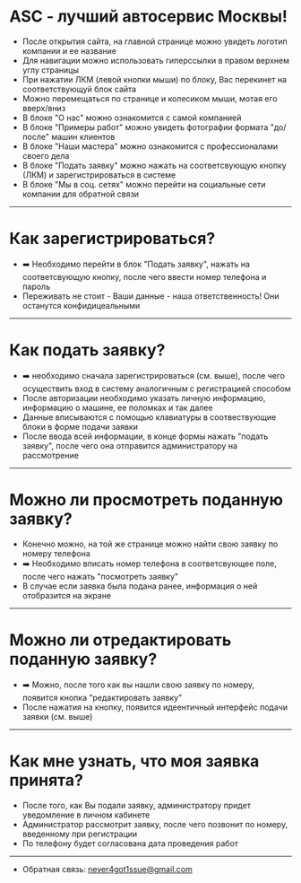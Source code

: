 # ASC - лучший автосервис Москвы!
- После открытия сайта, на главной странице можно увидеть логотип компании и ее название
- Для навигации можно использовать гиперссылки в правом верхнем углу страницы
- При нажатии ЛКМ (левой кнопки мыши) по блоку, Вас перекинет на соответствующуй блок сайта
- Можно перемещаться по странице и колесиком мыши, мотая его вверх/вниз
- В блоке "О нас" можно ознакомится с самой компанией
- В блоке "Примеры работ" можно увидеть фотографии формата "до/после" машин клиентов
- В блоке "Наши мастера" можно ознакомится с профессионалами своего дела
- В блоке "Подать заявку" можно нажать на соответсвующую кнопку (ЛКМ) и зарегистрироваться в системе
- В блоке "Мы в соц. сетях" можно перейти на социальные сети компании для обратной связи
_________________________________________________________________________________________________
# Как зарегистрироваться?
- ➡️ Необходимо перейти в блок "Подать заявку", нажать на соответсвующую кнопку, после чего ввести номер телефона и пароль
- Переживать не стоит - Ваши данные - наша ответственность! Они останутся конфидицеальными
_________________________________________________________________________________________________
# Как подать заявку?
- ➡️ необходимо сначала зарегистрироваться (см. выше), после чего осуществить вход в систему аналогичным с регистрацией способом
- После авторизации необходимо указать личную информацию, информацию о машине, ее поломках и так далее
- Данные вписываются с помощью клавиатуры в соотвествующие блоки в форме подачи заявки
- После ввода всей информации, в конце формы нажать "подать заявку", после чего она отправится администратору на рассмотрение 
_________________________________________________________________________________________________
# Можно ли просмотреть поданную заявку?
- Конечно можно, на той же странице можно найти свою заявку по номеру телефона
- ➡️ Необходимо вписать номер телефона в соответсвующее поле, после чего нажать "посмотреть заявку"
- В случае если заявка была подана ранее, информация о ней отобразится на экране
_________________________________________________________________________________________________
# Можно ли отредактировать поданную заявку?
- ➡️ Можно, после того как вы нашли свою заявку по номеру, появится кнопка "редактировать заявку"
- После нажатия на кнопку, появится идеентичный интерфейс подачи заявки (см. выше)
_________________________________________________________________________________________________
# Как мне узнать, что моя заявка принята?
- После того, как Вы подали заявку, администратору придет уведомление в личном кабинете
- Администратор рассмотрит заявку, после чего позвонит по номеру, введенному при регистрации
- По телефону будет согласована дата проведения работ
_________________________________________________________________________________________________
- Обратная связь:
never4got1ssue@gmail.com 
